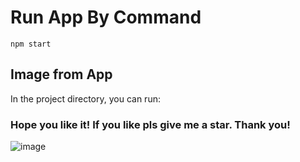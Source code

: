# Run App By Command

`npm start`

## Image from App

In the project directory, you can run:

### Hope you like it! If you like pls give me a star. Thank you!
![image](https://github.com/user-attachments/assets/f5c17e95-7746-4227-ab1a-d67d0a0540f4)

